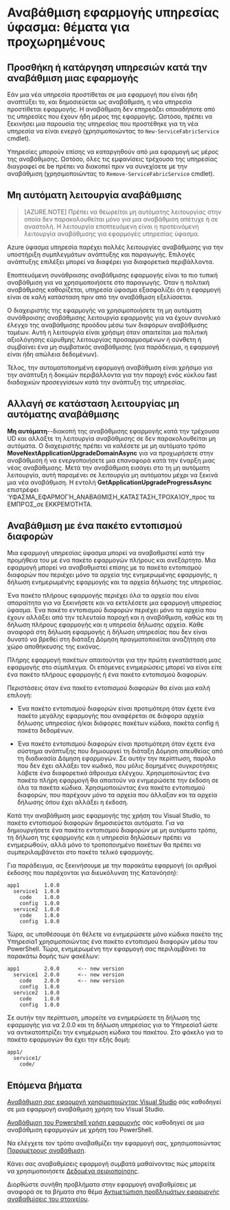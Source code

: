 <properties
   pageTitle="Αναβάθμιση εφαρμογής: θέματα για προχωρημένους | Microsoft Azure"
   description="Σε αυτό το άρθρο περιγράφει ορισμένα θέματα για προχωρημένους που αφορούν την αναβάθμιση μιας εφαρμογής υπηρεσίας ύφασμα."
   services="service-fabric"
   documentationCenter=".net"
   authors="mani-ramaswamy"
   manager="timlt"
   editor=""/>

<tags
   ms.service="service-fabric"
   ms.devlang="dotnet"
   ms.topic="article"
   ms.tgt_pltfrm="NA"
   ms.workload="NA"
   ms.date="09/14/2016"
   ms.author="subramar"/>

# <a name="service-fabric-application-upgrade-advanced-topics"></a>Αναβάθμιση εφαρμογής υπηρεσίας ύφασμα: θέματα για προχωρημένους

## <a name="adding-or-removing-services-during-an-application-upgrade"></a>Προσθήκη ή κατάργηση υπηρεσιών κατά την αναβάθμιση μιας εφαρμογής

Εάν μια νέα υπηρεσία προστίθεται σε μια εφαρμογή που είναι ήδη αναπτύξει το, και δημοσιεύεται ως αναβάθμιση, η νέα υπηρεσία προστίθεται εφαρμογής.  Η αναβάθμιση δεν επηρεάζει οποιαδήποτε από τις υπηρεσίες που έχουν ήδη μέρος της εφαρμογής. Ωστόσο, πρέπει να ξεκινήσει μια παρουσία της υπηρεσίας που προστέθηκε για τη νέα υπηρεσία να είναι ενεργό (χρησιμοποιώντας το `New-ServiceFabricService` cmdlet).

Υπηρεσίες μπορούν επίσης να καταργηθούν από μια εφαρμογή ως μέρος της αναβάθμισης. Ωστόσο, όλες τις εμφανίσεις τρέχουσα της υπηρεσίας διαγραφεί σε be πρέπει να διακοπεί πριν να συνεχίσετε με την αναβάθμιση (χρησιμοποιώντας το `Remove-ServiceFabricService` cmdlet). 

## <a name="manual-upgrade-mode"></a>Μη αυτόματη λειτουργία αναβάθμισης

> [AZURE.NOTE]  Πρέπει να θεωρείται μη αυτόματης λειτουργίας στην οποία δεν παρακολουθείται μόνο για μια αναβάθμιση απέτυχε ή σε αναστολή. Η λειτουργία εποπτευόμενη είναι η προτεινόμενη λειτουργία αναβάθμισης για εφαρμογές υπηρεσίας ύφασμα.

Azure ύφασμα υπηρεσία παρέχει πολλές λειτουργίες αναβάθμισης για την υποστήριξη συμπλεγμάτων ανάπτυξης και παραγωγής. Επιλογές ανάπτυξης επιλέξει μπορεί να διαφέρει για διαφορετικά περιβάλλοντα.

Εποπτευόμενη συνάθροισης αναβάθμισης εφαρμογής είναι το πιο τυπική αναβάθμιση για να χρησιμοποιήσετε στο παραγωγής. Όταν η πολιτική αναβάθμισης καθορίζεται, υπηρεσία ύφασμα εξασφαλίζει ότι η εφαρμογή είναι σε καλή κατάσταση πριν από την αναβάθμιση εξελίσσεται.

 Ο διαχειριστής της εφαρμογής να χρησιμοποιήσετε τη μη αυτόματη συνάθροισης αναβάθμισης λειτουργία εφαρμογής για να έχουν συνολικό έλεγχο της αναβάθμισης προόδου μέσω των διαφόρων αναβάθμισης τομέων. Αυτή η λειτουργία είναι χρήσιμη όταν απαιτείται μια πολιτική αξιολόγησης εύρυθμης λειτουργίας προσαρμοσμένων ή σύνθετη ή συμβαίνει ένα μη συμβατικός αναβάθμισης (για παράδειγμα, η εφαρμογή είναι ήδη απώλεια δεδομένων).

Τέλος, την αυτοματοποιημένη εφαρμογή αναβάθμιση είναι χρήσιμο για την ανάπτυξη ή δοκιμών περιβάλλοντα για την παροχή ενός κύκλου fast διαδοχικών προσεγγίσεων κατά την ανάπτυξη της υπηρεσίας.

## <a name="change-to-manual-upgrade-mode"></a>Αλλαγή σε κατάσταση λειτουργίας μη αυτόματης αναβάθμισης
**Μη αυτόματη**--διακοπή της αναβάθμισης εφαρμογής κατά την τρέχουσα UD και αλλάξτε τη λειτουργία αναβάθμισης σε δεν παρακολουθείται μη αυτόματα. Ο διαχειριστής πρέπει να καλέσετε με μη αυτόματο τρόπο **MoveNextApplicationUpgradeDomainAsync** για να προχωρήσετε στην αναβάθμιση ή να ενεργοποιήσετε μια επαναφορά κατά την έναρξη μιας νέας αναβάθμισης. Μετά την αναβάθμιση εισάγει στο τη μη αυτόματη λειτουργία, αυτή παραμένει σε λειτουργία μη αυτόματου μέχρι να ξεκινά μια νέα αναβάθμιση. Η εντολή **GetApplicationUpgradeProgressAsync** επιστρέφει ΎΦΑΣΜΑ\_ΕΦΑΡΜΟΓΉ\_ΑΝΑΒΆΘΜΙΣΗ\_ΚΑΤΆΣΤΑΣΗ\_ΤΡΟΧΑΊΟΥ\_προς τα ΕΜΠΡΌΣ\_σε ΕΚΚΡΕΜΌΤΗΤΑ.

## <a name="upgrade-with-a-diff-package"></a>Αναβάθμιση με ένα πακέτο εντοπισμού διαφορών

Μια εφαρμογή υπηρεσίας ύφασμα μπορεί να αναβαθμιστεί κατά την προμήθεια του με ένα πακέτο εφαρμογών πλήρους και ανεξάρτητο. Μια εφαρμογή μπορεί να αναβαθμιστεί επίσης με το πακέτο εντοπισμού διαφορών που περιέχει μόνο τα αρχεία της ενημερωμένης εφαρμογής, η δήλωση ενημερωμένης εφαρμογής και τα αρχεία δήλωσης της υπηρεσίας.

Ένα πακέτο πλήρους εφαρμογής περιέχει όλα τα αρχεία που είναι απαραίτητα για να ξεκινήσετε και να εκτελέσετε μια εφαρμογή υπηρεσίας ύφασμα. Ένα πακέτο εντοπισμού διαφορών περιέχει μόνο τα αρχεία που έχουν αλλάξει από την τελευταία παροχή και η αναβάθμιση, καθώς και τη δήλωση πλήρους εφαρμογής και η υπηρεσία δήλωσης αρχεία. Κάθε αναφορά στη δήλωση εφαρμογής ή δήλωση υπηρεσίας που δεν είναι δυνατό να βρεθεί στη διάταξη Δόμηση πραγματοποιείται αναζήτηση στο χώρο αποθήκευσης της εικόνας.

Πλήρης εφαρμογή πακέτων απαιτούνται για την πρώτη εγκατάσταση μιας εφαρμογής στο σύμπλεγμα. Οι επόμενες ενημερώσεις μπορεί να είναι είτε ένα πακέτο πλήρους εφαρμογής ή ένα πακέτο εντοπισμού διαφορών.

Περιστάσεις όταν ένα πακέτο εντοπισμού διαφορών θα είναι μια καλή επιλογή:

* Ένα πακέτο εντοπισμού διαφορών είναι προτιμότερη όταν έχετε ένα πακέτο μεγάλης εφαρμογής που αναφέρεται σε διάφορα αρχεία δήλωσης υπηρεσίας ή/και διάφορες πακέτων κώδικα, πακέτα config ή πακέτα δεδομένων.

* Ένα πακέτο εντοπισμού διαφορών είναι προτιμότερη όταν έχετε ένα σύστημα ανάπτυξης που δημιουργεί τη διάταξη Δόμηση απευθείας από τη διαδικασία Δόμηση εφαρμογών. Σε αυτήν την περίπτωση, παρόλο που δεν έχει αλλάξει τον κωδικό, που μόλις δομημένες συγκροτήσεις λάβετε ένα διαφορετικό άθροισμα ελέγχου. Χρησιμοποιώντας ένα πακέτο πλήρη εφαρμογή θα απαιτούν να ενημερώσετε την έκδοση σε όλα τα πακέτα κώδικα. Χρησιμοποιώντας ένα πακέτο εντοπισμού διαφορών, που παρέχουν μόνο τα αρχεία που άλλαξαν και τα αρχεία δήλωσης όπου έχει αλλάξει η έκδοση.

Κατά την αναβάθμιση μιας εφαρμογής της χρήση του Visual Studio, το πακέτο εντοπισμού διαφορών δημοσιεύεται αυτόματα. Για να δημιουργήσετε ένα πακέτο εντοπισμού διαφορών με μη αυτόματο τρόπο, τη δήλωση της εφαρμογής και η υπηρεσία δηλώσεων πρέπει να ενημερωθούν, αλλά μόνο το τροποποιημένο πακέτων θα πρέπει να συμπεριλαμβάνεται στο πακέτο τελικό εφαρμογής. 

Για παράδειγμα, ας ξεκινήσουμε με την παρακάτω εφαρμογή (οι αριθμοί έκδοσης που παρέχονται για διευκόλυνση της Κατανόηση):

```text
app1        1.0.0
  service1  1.0.0
    code    1.0.0
    config  1.0.0
  service2  1.0.0
    code    1.0.0
    config  1.0.0
```

Τώρα, ας υποθέσουμε ότι θέλετε να ενημερώσετε μόνο κώδικα πακέτο της Υπηρεσία1 χρησιμοποιώντας ένα πακέτο εντοπισμού διαφορών μέσω του PowerShell. Τώρα, ενημερωμένη την εφαρμογή σας περιλαμβάνει τα παρακάτω δομής των φακέλων:

```text
app1        2.0.0      <-- new version
  service1  2.0.0      <-- new version
    code    2.0.0      <-- new version
    config  1.0.0
  service2  1.0.0
    code    1.0.0
    config  1.0.0
```

Σε αυτήν την περίπτωση, μπορείτε να ενημερώσετε τη δήλωση της εφαρμογής για να 2.0.0 και τη δήλωση υπηρεσίας για το Υπηρεσία1 ώστε να αντικατοπτρίζει την ενημέρωση κώδικα του πακέτου. Στο φάκελο για το πακέτο εφαρμογών θα έχει την εξής δομή:

```text
app1/
  service1/
    code/
```

## <a name="next-steps"></a>Επόμενα βήματα

[Αναβάθμιση σας εφαρμογή χρησιμοποιώντας Visual Studio](service-fabric-application-upgrade-tutorial.md) σάς καθοδηγεί σε μια εφαρμογή αναβάθμιση χρήση του Visual Studio.

[Αναβάθμιση του Powershell χρήση εφαρμογής](service-fabric-application-upgrade-tutorial-powershell.md) σάς καθοδηγεί σε μια αναβάθμιση εφαρμογών με χρήση του PowerShell.

Να ελέγχετε τον τρόπο αναβαθμίζει την εφαρμογή σας, χρησιμοποιώντας [Παραμέτρους αναβάθμιση](service-fabric-application-upgrade-parameters.md).

Κάνει σας αναβαθμίσεις εφαρμογή συμβατά μαθαίνοντας πώς μπορείτε να χρησιμοποιήσετε [Δεδομένα σειριοποίησης](service-fabric-application-upgrade-data-serialization.md).

Διορθώστε συνήθη προβλήματα στην εφαρμογή αναβαθμίσεις με αναφορά σε τα βήματα στο θέμα [Αντιμετώπιση προβλημάτων εφαρμογής αναβαθμίσεις του στοιχείου](service-fabric-application-upgrade-troubleshooting.md).
 
